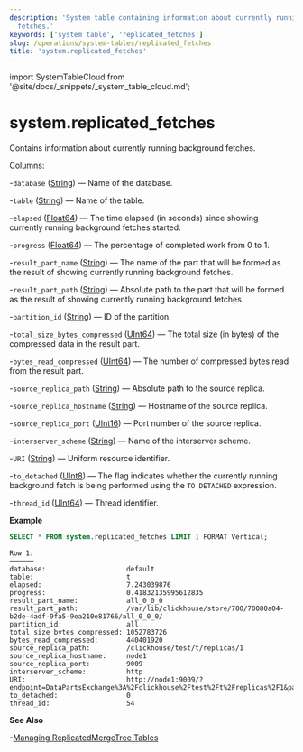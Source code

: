 ```yaml
---
description: 'System table containing information about currently running background
  fetches.'
keywords: ['system table', 'replicated_fetches']
slug: /operations/system-tables/replicated_fetches
title: 'system.replicated_fetches'
---
```


import SystemTableCloud from '@site/docs/_snippets/_system_table_cloud.md';

# system.replicated_fetches

<SystemTableCloud/>

Contains information about currently running background fetches.

Columns:

-`database` ([String](../../sql-reference/data-types/string.md)) — Name of the database.

-`table` ([String](../../sql-reference/data-types/string.md)) — Name of the table.

-`elapsed` ([Float64](../../sql-reference/data-types/float.md)) — The time elapsed (in seconds) since showing currently running background fetches started.

-`progress` ([Float64](../../sql-reference/data-types/float.md)) — The percentage of completed work from 0 to 1.

-`result_part_name` ([String](../../sql-reference/data-types/string.md)) — The name of the part that will be formed as the result of showing currently running background fetches.

-`result_part_path` ([String](../../sql-reference/data-types/string.md)) — Absolute path to the part that will be formed as the result of showing currently running background fetches.

-`partition_id` ([String](../../sql-reference/data-types/string.md)) — ID of the partition.

-`total_size_bytes_compressed` ([UInt64](../../sql-reference/data-types/int-uint.md)) — The total size (in bytes) of the compressed data in the result part.

-`bytes_read_compressed` ([UInt64](../../sql-reference/data-types/int-uint.md)) — The number of compressed bytes read from the result part.

-`source_replica_path` ([String](../../sql-reference/data-types/string.md)) — Absolute path to the source replica.

-`source_replica_hostname` ([String](../../sql-reference/data-types/string.md)) — Hostname of the source replica.

-`source_replica_port` ([UInt16](../../sql-reference/data-types/int-uint.md)) — Port number of the source replica.

-`interserver_scheme` ([String](../../sql-reference/data-types/string.md)) — Name of the interserver scheme.

-`URI` ([String](../../sql-reference/data-types/string.md)) — Uniform resource identifier.

-`to_detached` ([UInt8](../../sql-reference/data-types/int-uint.md)) — The flag indicates whether the currently running background fetch is being performed using the `TO DETACHED` expression.

-`thread_id` ([UInt64](../../sql-reference/data-types/int-uint.md)) — Thread identifier.

**Example**

```sql
SELECT * FROM system.replicated_fetches LIMIT 1 FORMAT Vertical;
```

```text
Row 1:
──────
database:                    default
table:                       t
elapsed:                     7.243039876
progress:                    0.41832135995612835
result_part_name:            all_0_0_0
result_part_path:            /var/lib/clickhouse/store/700/70080a04-b2de-4adf-9fa5-9ea210e81766/all_0_0_0/
partition_id:                all
total_size_bytes_compressed: 1052783726
bytes_read_compressed:       440401920
source_replica_path:         /clickhouse/test/t/replicas/1
source_replica_hostname:     node1
source_replica_port:         9009
interserver_scheme:          http
URI:                         http://node1:9009/?endpoint=DataPartsExchange%3A%2Fclickhouse%2Ftest%2Ft%2Freplicas%2F1&part=all_0_0_0&client_protocol_version=4&compress=false
to_detached:                 0
thread_id:                   54
```

**See Also**

-[Managing ReplicatedMergeTree Tables](../../sql-reference/statements/system.md/#managing-replicatedmergetree-tables)
